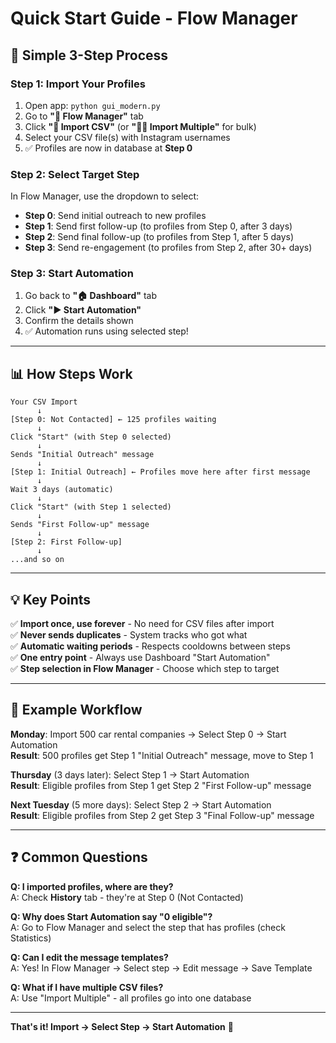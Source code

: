 # Quick Start Guide - Flow Manager

## 🚀 Simple 3-Step Process

### Step 1: Import Your Profiles
1. Open app: `python gui_modern.py`
2. Go to **"🔄 Flow Manager"** tab
3. Click **"📁 Import CSV"** (or **"📁📁 Import Multiple"** for bulk)
4. Select your CSV file(s) with Instagram usernames
5. ✅ Profiles are now in database at **Step 0**

### Step 2: Select Target Step
In Flow Manager, use the dropdown to select:
- **Step 0**: Send initial outreach to new profiles
- **Step 1**: Send first follow-up (to profiles from Step 0, after 3 days)
- **Step 2**: Send final follow-up (to profiles from Step 1, after 5 days)
- **Step 3**: Send re-engagement (to profiles from Step 2, after 30+ days)

### Step 3: Start Automation
1. Go back to **"🏠 Dashboard"** tab
2. Click **"▶ Start Automation"**
3. Confirm the details shown
4. ✅ Automation runs using selected step!

---

## 📊 How Steps Work

```
Your CSV Import
      ↓
[Step 0: Not Contacted] ← 125 profiles waiting
      ↓
Click "Start" (with Step 0 selected)
      ↓
Sends "Initial Outreach" message
      ↓
[Step 1: Initial Outreach] ← Profiles move here after first message
      ↓
Wait 3 days (automatic)
      ↓
Click "Start" (with Step 1 selected)
      ↓
Sends "First Follow-up" message
      ↓
[Step 2: First Follow-up]
      ↓
...and so on
```

---

## 💡 Key Points

✅ **Import once, use forever** - No need for CSV files after import  
✅ **Never sends duplicates** - System tracks who got what  
✅ **Automatic waiting periods** - Respects cooldowns between steps  
✅ **One entry point** - Always use Dashboard "Start Automation"  
✅ **Step selection in Flow Manager** - Choose which step to target  

---

## 🎯 Example Workflow

**Monday**: Import 500 car rental companies → Select Step 0 → Start Automation  
**Result**: 500 profiles get Step 1 "Initial Outreach" message, move to Step 1

**Thursday** (3 days later): Select Step 1 → Start Automation  
**Result**: Eligible profiles from Step 1 get Step 2 "First Follow-up" message

**Next Tuesday** (5 more days): Select Step 2 → Start Automation  
**Result**: Eligible profiles from Step 2 get Step 3 "Final Follow-up" message

---

## ❓ Common Questions

**Q: I imported profiles, where are they?**  
A: Check **History** tab - they're at Step 0 (Not Contacted)

**Q: Why does Start Automation say "0 eligible"?**  
A: Go to Flow Manager and select the step that has profiles (check Statistics)

**Q: Can I edit the message templates?**  
A: Yes! In Flow Manager → Select step → Edit message → Save Template

**Q: What if I have multiple CSV files?**  
A: Use "Import Multiple" - all profiles go into one database

---

**That's it! Import → Select Step → Start Automation** 🎉

